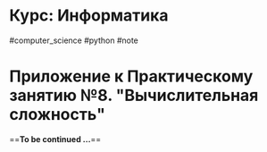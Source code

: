 # Курс: Информатика
#computer_science #python #note
# Приложение к Практическому занятию №8. "Вычислительная сложность"

==**To be continued ...**==